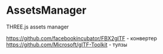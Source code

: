 # AssetsManager
THREE.js assets manager

https://github.com/facebookincubator/FBX2glTF - конвертер
https://github.com/Microsoft/glTF-Toolkit - тулзы
